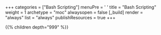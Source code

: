+++ 
categories = ["Bash Scripting"] 
menuPre = '<i class="fa-fw fas fa-code"></i> '
title = "Bash Scripting" 
weight = 1
archetype = "moc" 
alwaysopen = false
[_build]
  render = "always"
  list = "always"
  publishResources = true
+++

{{% children depth="999" %}}